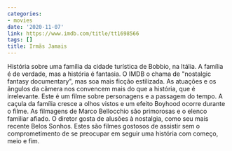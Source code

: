 ```yaml
---
categories:
- movies
date: '2020-11-07'
link: https://www.imdb.com/title/tt1698566
tags: []
title: Irmãs Jamais
---
```


História sobre uma família da cidade turística de Bobbio, na Itália. A família é de verdade, mas a história é fantasia. O IMDB o chama de "nostalgic fantasy documentary", mas soa mais ficção estilizada. As atuações e os ângulos da câmera nos convencem mais do que a história, que é irrelevante. Este é um filme sobre personagens e a passagem do tempo. A caçula da família cresce a olhos vistos e um efeito Boyhood ocorre durante o filme. As filmagens de Marco Bellocchio são primorosas e o elenco familiar afiado. O diretor gosta de alusões à nostalgia, como seu mais recente Belos Sonhos. Estes são filmes gostosos de assistir sem o comprometimento de se preocupar em seguir uma história com começo, meio e fim.